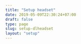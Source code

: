 ```yaml
---
title: "Setup headset"
date: 2019-05-09T22:30:24+07:00
draft: false
type: page
slug: setup-dlheadset
layout: "setup"
---
```




